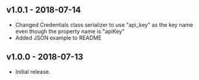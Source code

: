 ## v1.0.1 - 2018-07-14

* Changed Credentials class serializer to use "api_key" as the key name even though the property name is "apiKey"
* Added JSON example to README

## v1.0.0 - 2018-07-13

* Initial release.
